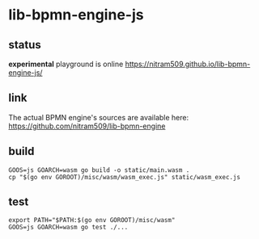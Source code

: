 # lib-bpmn-engine-js

## status

**experimental** playground is online
https://nitram509.github.io/lib-bpmn-engine-js/

## link

The actual BPMN engine's sources are available here: https://github.com/nitram509/lib-bpmn-engine

## build

```shell
GOOS=js GOARCH=wasm go build -o static/main.wasm .
cp "$(go env GOROOT)/misc/wasm/wasm_exec.js" static/wasm_exec.js
```

## test

```shell
export PATH="$PATH:$(go env GOROOT)/misc/wasm"
GOOS=js GOARCH=wasm go test ./...
```
